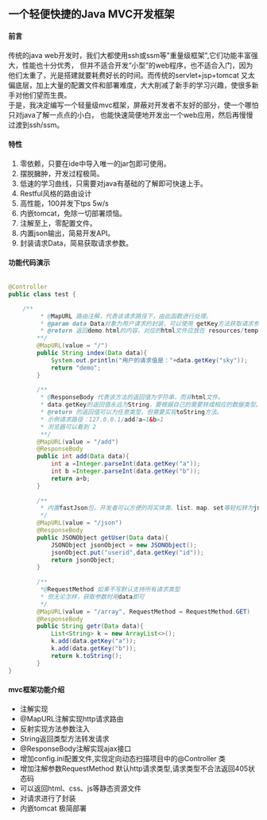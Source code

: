 ## 一个轻便快捷的Java MVC开发框架

#### 前言
传统的java web开发时，我们大都使用ssh或ssm等"重量级框架",它们功能丰富强大，性能也十分优秀，
但并不适合开发“小型”的web程序，也不适合入门，因为他们太重了，光是搭建就要耗费好长的时间。而传统的servlet+jsp+tomcat
又太偏底层，加上大量的配置文件和部署难度，大大削减了新手的学习兴趣，使很多新手对他们望而生畏。<br>
于是，我决定编写一个轻量级mvc框架，屏蔽对开发者不友好的部分，使一个哪怕只对java了解一点点的小白，
也能快速简便地开发出一个web应用，然后再慢慢过渡到ssh/ssm。

#### 特性
1. 零依赖，只要在ide中导入唯一的jar包即可使用。
2. 摆脱臃肿，开发过程极简。
3. 低速的学习曲线，只需要对java有基础的了解即可快速上手。
4. Restful风格的路由设计
5. 高性能，100并发下tps 5w/s
6. 内嵌tomcat，免除一切部署烦恼。
7. 注解至上，零配置文件。
8. 内置json输出，简易开发API。
9. 封装请求Data，简易获取请求参数。


#### 功能代码演示

```Java

@Controller
public class test {

    /**
         * @MapURL 路由注解，代表该请求路径下，由此函数进行处理。
         * @param data Data对象为用户请求的封装，可以使用 getKey方法获取请求参数。
         * @return 返回demo.html的内容，对应的html文件应放在 resources/templates/目录下。
        **/
        @MapURL(value = "/")
        public String index(Data data){
            System.out.println("用户的请求值是："+data.getKey("sky"));
            return "demo";
        }
    
        /**
         * @ResponseBody 代表该方法的返回值为字符串，而非html文件。
         * data.getKey的返回值永远为String，要根据自己的需要转成相应的数据类型。
         * @return 的返回值可以为任意类型，但需要实现toString方法。
         * 示例请求路径：127.0.0.1/add?a=1&b=1
         * 浏览器可以看到 2
         **/
        @MapURL(value = "/add")
        @ResponseBody
        public int add(Data data){
            int a =Integer.parseInt(data.getKey("a"));
            int b =Integer.parseInt(data.getKey("b"));
            return a+b;
        }
    
        /**
         * 内置fastJson包，开发者可以方便的将实体类、list、map、set等轻松转为json格式。
         */
        @MapURL(value = "/json")
        @ResponseBody
        public JSONObject getUser(Data data){
            JSONObject jsonObject = new JSONObject();
            jsonObject.put("userid",data.getKey("id"));
            return jsonObject;
        }
    
        /**
         *@RequestMethod 如果不写默认支持所有请求类型
         * 但无论怎样，获取参数时用data即可
         */
        @MapURL(value = "/array", RequestMethod = RequestMethod.GET)
        @ResponseBody
        public String getr(Data data){
            List<String> k = new ArrayList<>();
            k.add(data.getKey("a"));
            k.add(data.getKey("b"));
            return k.toString();
        }
}

```
#### mvc框架功能介绍
* 注解实现
* @MapURL注解实现http请求路由
* 反射实现方法参数注入
* String返回类型方法转发请求
* @ResponseBody注解实现ajax接口
* 增加config.ini配置文件,实现定向动态扫描项目中的@Controller 类
* 增加注解参数RequestMethod 默认http请求类型,请求类型不合法返回405状态码
* 可以返回html、css、js等静态资源文件
* 对请求进行了封装
* 内嵌tomcat 极简部署
